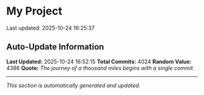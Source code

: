 # My Project


Last updated: 2025-10-24 16:25:37































































































































































































































































































































































































































































































































































































































































































































































































































































































































































































































































































































































































































































































































































































































































































































































































































































































































































































































































































































































































































































































































































































































































































































































































































































































































































































































































































































































































































































































































































































































































































































































































































































































































































































































































































































































































































































































































































































































































































































































































































































































































































































































































































































































































































































































































































































## Auto-Update Information

**Last Updated:** 2025-10-24 16:52:15
**Total Commits:** 4024
**Random Value:** 4386
**Quote:** _The journey of a thousand miles begins with a single commit._

---
_This section is automatically generated and updated._